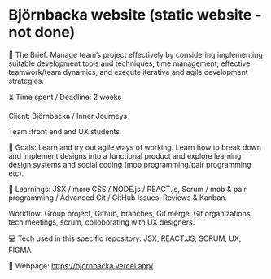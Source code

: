 # Björnbacka website (static website - not done)

📂 The Brief: Manage team’s project effectively by considering implementing
suitable development tools and techniques, time management, effective
teamwork/team dynamics, and execute iterative and agile development
strategies.

⏳ Time spent / Deadline: 2 weeks

Client: Björnbacka / Inner Journeys

Team :front end and UX students 

🎯 Goals: Learn and try out agile ways of working. Learn how to break down
and implement designs into a functional product and explore learning design systems and social
coding (mob programming/pair programming etc).

📘 Learnings: JSX / more CSS / NODE.js / REACT.js, Scrum / mob & pair programming / Advanced Git / GitHub Issues, Reviews & Kanban.

Workflow: Group project, Github, branches, Git merge, Git organizations, tech meetings, scrum, colloborating with UX designers. 

💻 Tech used in this specific repository: JSX, REACT.JS, SCRUM, UX, FIGMA

💾 Webpage: https://bjornbacka.vercel.app/

[figma link]: https://www.figma.com/file/QlhlxKPA450hV5VJ19uM0S/Team-2---bj%C3%B6rnbacka?node-id=0%3A1&t=DhQy8q7CRXzLyhuo-0
